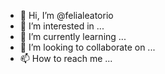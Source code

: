 - 👋 Hi, I’m @felialeatorio
- 👀 I’m interested in ...
- 🌱 I’m currently learning ...
- 💞️ I’m looking to collaborate on ...
- 📫 How to reach me ...

<!---
felialeatorio/felialeatorio is a ✨ special ✨ repository because its `README.md` (this file) appears on your GitHub profile.
You can click the Preview link to take a look at your changes.
--->

